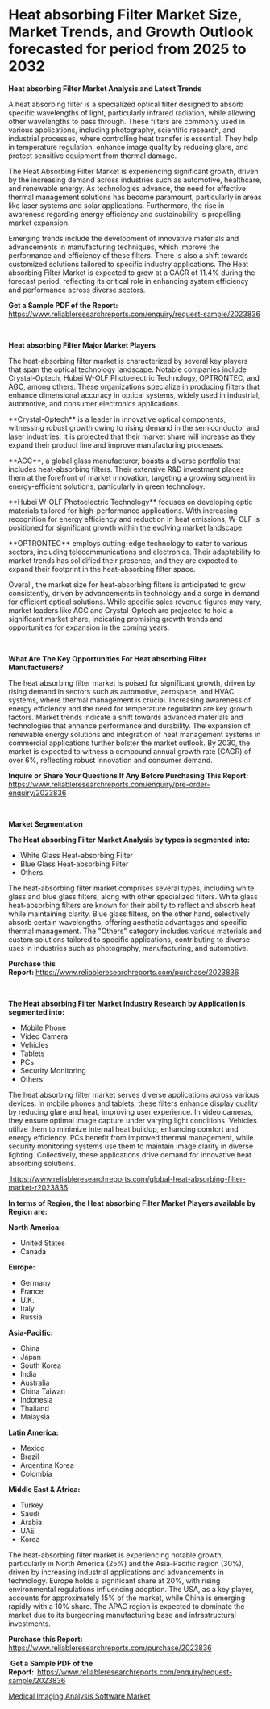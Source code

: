 <p><h1>Heat absorbing Filter Market Size, Market Trends, and Growth Outlook forecasted for period from 2025 to 2032</h1></p><p><strong>Heat absorbing Filter Market Analysis and Latest Trends</strong></p>
<p><p>A heat absorbing filter is a specialized optical filter designed to absorb specific wavelengths of light, particularly infrared radiation, while allowing other wavelengths to pass through. These filters are commonly used in various applications, including photography, scientific research, and industrial processes, where controlling heat transfer is essential. They help in temperature regulation, enhance image quality by reducing glare, and protect sensitive equipment from thermal damage.</p><p>The Heat Absorbing Filter Market is experiencing significant growth, driven by the increasing demand across industries such as automotive, healthcare, and renewable energy. As technologies advance, the need for effective thermal management solutions has become paramount, particularly in areas like laser systems and solar applications. Furthermore, the rise in awareness regarding energy efficiency and sustainability is propelling market expansion.</p><p>Emerging trends include the development of innovative materials and advancements in manufacturing techniques, which improve the performance and efficiency of these filters. There is also a shift towards customized solutions tailored to specific industry applications. The Heat absorbing Filter Market is expected to grow at a CAGR of 11.4% during the forecast period, reflecting its critical role in enhancing system efficiency and performance across diverse sectors.</p></p>
<p><strong>Get a Sample PDF of the Report:&nbsp;</strong> <a href="https://www.reliableresearchreports.com/enquiry/request-sample/2023836?utm_campaign=3265&utm_medium=2&utm_source=Github&utm_content=ia&utm_term=06032025&utm_id=heat-absorbing-filter">https://www.reliableresearchreports.com/enquiry/request-sample/2023836</a></p>
<p>&nbsp;</p>
<p><strong>Heat absorbing Filter Major Market Players</strong></p>
<p><p>The heat-absorbing filter market is characterized by several key players that span the optical technology landscape. Notable companies include Crystal-Optech, Hubei W-OLF Photoelectric Technology, OPTRONTEC, and AGC, among others. These organizations specialize in producing filters that enhance dimensional accuracy in optical systems, widely used in industrial, automotive, and consumer electronics applications.</p><p>**Crystal-Optech** is a leader in innovative optical components, witnessing robust growth owing to rising demand in the semiconductor and laser industries. It is projected that their market share will increase as they expand their product line and improve manufacturing processes.</p><p>**AGC**, a global glass manufacturer, boasts a diverse portfolio that includes heat-absorbing filters. Their extensive R&D investment places them at the forefront of market innovation, targeting a growing segment in energy-efficient solutions, particularly in green technology.</p><p>**Hubei W-OLF Photoelectric Technology** focuses on developing optic materials tailored for high-performance applications. With increasing recognition for energy efficiency and reduction in heat emissions, W-OLF is positioned for significant growth within the evolving market landscape.</p><p>**OPTRONTEC** employs cutting-edge technology to cater to various sectors, including telecommunications and electronics. Their adaptability to market trends has solidified their presence, and they are expected to expand their footprint in the heat-absorbing filter space.</p><p>Overall, the market size for heat-absorbing filters is anticipated to grow consistently, driven by advancements in technology and a surge in demand for efficient optical solutions. While specific sales revenue figures may vary, market leaders like AGC and Crystal-Optech are projected to hold a significant market share, indicating promising growth trends and opportunities for expansion in the coming years.</p></p>
<p>&nbsp;</p>
<p><strong>What Are The Key Opportunities For Heat absorbing Filter Manufacturers?</strong></p>
<p><p>The heat absorbing filter market is poised for significant growth, driven by rising demand in sectors such as automotive, aerospace, and HVAC systems, where thermal management is crucial. Increasing awareness of energy efficiency and the need for temperature regulation are key growth factors. Market trends indicate a shift towards advanced materials and technologies that enhance performance and durability. The expansion of renewable energy solutions and integration of heat management systems in commercial applications further bolster the market outlook. By 2030, the market is expected to witness a compound annual growth rate (CAGR) of over 6%, reflecting robust innovation and consumer demand.</p></p>
<p><strong>Inquire or Share Your Questions If Any Before Purchasing This Report:</strong> <a href="https://www.reliableresearchreports.com/enquiry/pre-order-enquiry/2023836?utm_campaign=3265&utm_medium=2&utm_source=Github&utm_content=ia&utm_term=06032025&utm_id=heat-absorbing-filter">https://www.reliableresearchreports.com/enquiry/pre-order-enquiry/2023836</a></p>
<p>&nbsp;</p>
<p><strong>Market Segmentation</strong></p>
<p><strong>The Heat absorbing Filter Market Analysis by types is segmented into:</strong></p>
<p><ul><li>White Glass Heat-absorbing Filter</li><li>Blue Glass Heat-absorbing Filter</li><li>Others</li></ul></p>
<p><p>The heat-absorbing filter market comprises several types, including white glass and blue glass filters, along with other specialized filters. White glass heat-absorbing filters are known for their ability to reflect and absorb heat while maintaining clarity. Blue glass filters, on the other hand, selectively absorb certain wavelengths, offering aesthetic advantages and specific thermal management. The "Others" category includes various materials and custom solutions tailored to specific applications, contributing to diverse uses in industries such as photography, manufacturing, and automotive.</p></p>
<p><strong>Purchase this Report:&nbsp;</strong><a href="https://www.reliableresearchreports.com/purchase/2023836?utm_campaign=3265&utm_medium=2&utm_source=Github&utm_content=ia&utm_term=06032025&utm_id=heat-absorbing-filter">https://www.reliableresearchreports.com/purchase/2023836</a></p>
<p>&nbsp;</p>
<p><strong>The Heat absorbing Filter Market Industry Research by Application is segmented into:</strong></p>
<p><ul><li>Mobile Phone</li><li>Video Camera</li><li>Vehicles</li><li>Tablets</li><li>PCs</li><li>Security Monitoring</li><li>Others</li></ul></p>
<p><p>The heat absorbing filter market serves diverse applications across various devices. In mobile phones and tablets, these filters enhance display quality by reducing glare and heat, improving user experience. In video cameras, they ensure optimal image capture under varying light conditions. Vehicles utilize them to minimize internal heat buildup, enhancing comfort and energy efficiency. PCs benefit from improved thermal management, while security monitoring systems use them to maintain image clarity in diverse lighting. Collectively, these applications drive demand for innovative heat absorbing solutions.</p></p>
<p><a href="https://www.reliableresearchreports.com/global-heat-absorbing-filter-market-r2023836?utm_campaign=3265&utm_medium=2&utm_source=Github&utm_content=ia&utm_term=06032025&utm_id=heat-absorbing-filter">&nbsp;https://www.reliableresearchreports.com/global-heat-absorbing-filter-market-r2023836</a></p>
<p><strong>In terms of Region, the Heat absorbing Filter Market Players available by Region are:</strong></p>
<p>
    <p> <strong> North America: </strong>
        <ul>
            <li>United States</li>
            <li>Canada</li>
        </ul>
        </p> 
    <p> <strong> Europe: </strong>
        <ul>
            <li>Germany</li>
            <li>France</li>
            <li>U.K.</li>
            <li>Italy</li>
            <li>Russia</li>
        </ul>
        </p> 
    <p> <strong> Asia-Pacific: </strong>
        <ul>
            <li>China</li>
            <li>Japan</li>
            <li>South Korea</li>
            <li>India</li>
            <li>Australia</li>
            <li>China Taiwan</li>
            <li>Indonesia</li>
            <li>Thailand</li>
            <li>Malaysia</li>
        </ul>
        </p> 
    <p> <strong> Latin America: </strong>
        <ul>
            <li>Mexico</li>
            <li>Brazil</li>
            <li>Argentina Korea</li>
            <li>Colombia</li>
        </ul>
        </p> 
    <p> <strong> Middle East & Africa: </strong>
        <ul>
            <li>Turkey</li>
            <li>Saudi</li>
            <li>Arabia</li>
            <li>UAE</li>
            <li>Korea</li>
        </ul>
    </p>
    </p>
<p><p>The heat-absorbing filter market is experiencing notable growth, particularly in North America (25%) and the Asia-Pacific region (30%), driven by increasing industrial applications and advancements in technology. Europe holds a significant share at 20%, with rising environmental regulations influencing adoption. The USA, as a key player, accounts for approximately 15% of the market, while China is emerging rapidly with a 10% share. The APAC region is expected to dominate the market due to its burgeoning manufacturing base and infrastructural investments.</p></p>
<p><strong>Purchase this Report: </strong><a href="https://www.reliableresearchreports.com/purchase/2023836?utm_campaign=3265&utm_medium=2&utm_source=Github&utm_content=ia&utm_term=06032025&utm_id=heat-absorbing-filter">https://www.reliableresearchreports.com/purchase/2023836</a></p>
<p>&nbsp;<strong>Get a Sample PDF of the Report:&nbsp;&nbsp;</strong><a href="https://www.reliableresearchreports.com/enquiry/request-sample/2023836?utm_campaign=3265&utm_medium=2&utm_source=Github&utm_content=ia&utm_term=06032025&utm_id=heat-absorbing-filter">https://www.reliableresearchreports.com/enquiry/request-sample/2023836</a></p>
<p><strong></strong></p>
<p><p><a href="https://github.com/geyangvayora/Market-Research-Report-List-1/blob/main/medical-imaging-analysis-software-market.md?utm_campaign=3265&utm_medium=2&utm_source=Github&utm_content=ia&utm_term=06032025&utm_id=heat-absorbing-filter">Medical Imaging Analysis Software Market</a></p></p>